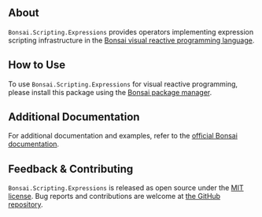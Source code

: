 ## About

`Bonsai.Scripting.Expressions` provides operators implementing expression scripting infrastructure in the [Bonsai visual reactive programming language](https://bonsai-rx.org).

## How to Use

To use `Bonsai.Scripting.Expressions` for visual reactive programming, please install this package using the [Bonsai package manager](https://bonsai-rx.org/docs/articles/packages.html).

## Additional Documentation

For additional documentation and examples, refer to the [official Bonsai documentation](https://bonsai-rx.org/docs/api/Bonsai.Scripting.Expressions.html).

## Feedback & Contributing

`Bonsai.Scripting.Expressions` is released as open source under the [MIT license](https://licenses.nuget.org/MIT). Bug reports and contributions are welcome at [the GitHub repository](https://github.com/bonsai-rx/bonsai).